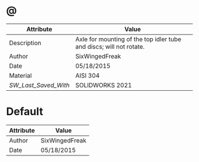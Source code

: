 # @
| Attribute | Value |
| ---  | ---     |
| Description | Axle for mounting of the top idler tube and discs; will not rotate. |
| Author | SixWingedFreak |
| Date | 05/18/2015 |
| Material | AISI 304 |
| _SW_Last_Saved_With_ | SOLIDWORKS 2021 |
# Default
| Attribute | Value |
| ---  | ---     |
| Author | SixWingedFreak |
| Date | 05/18/2015 |

